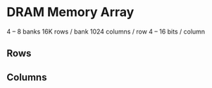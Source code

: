# DRAM Memory Array

4 – 8 banks
16K rows / bank
1024 columns / row
4 – 16 bits / column

## Rows

## Columns
